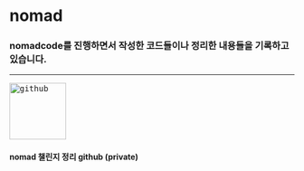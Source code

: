 <h1> nomad </h1>

<h3> nomadcode를 진행하면서 작성한 코드들이나 정리한 내용들을 기록하고있습니다. </h3>

---

[<kbd><img width=100 height=100 alt="github" src="https://user-images.githubusercontent.com/50203674/129898163-c57da242-0142-4cb3-baaa-61156a2a6a18.png"/></kbd>](https://github.com/k010103/nomad-private)

<h4> nomad 챌린지 정리 github (private) </h4> 
